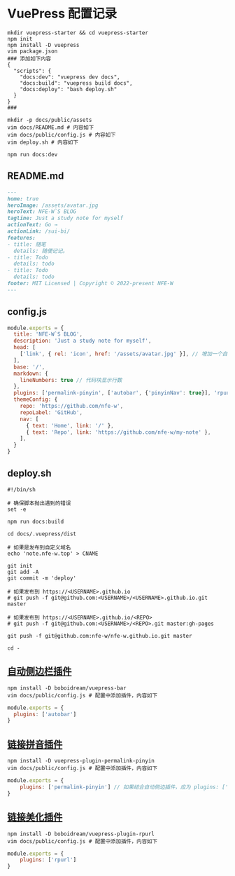 # VuePress 配置记录

```shell
mkdir vuepress-starter && cd vuepress-starter
npm init
npm install -D vuepress
vim package.json
### 添加如下内容
{
  "scripts": {
    "docs:dev": "vuepress dev docs",
    "docs:build": "vuepress build docs",
    "docs:deploy": "bash deploy.sh"
  }
}
###

mkdir -p docs/public/assets
vim docs/README.md # 内容如下
vim docs/public/config.js # 内容如下
vim deploy.sh # 内容如下

npm run docs:dev
```

## README.md

```markdown
---
home: true
heroImage: /assets/avatar.jpg
heroText: NFE-W`S BLOG
tagline: Just a study note for myself
actionText: Go →
actionLink: /sui-bi/
features:
- title: 随笔
  details: 随便记记。
- title: Todo
  details: todo
- title: Todo
  details: todo
footer: MIT Licensed | Copyright © 2022-present NFE-W
---
```

## config.js

```js
module.exports = {
  title: 'NFE-W`S BLOG',
  description: 'Just a study note for myself',
  head: [
    ['link', { rel: 'icon', href: '/assets/avatar.jpg' }], // 增加一个自定义的 favicon
  ],
  base: '/',
  markdown: {
    lineNumbers: true // 代码块显示行数
  },
  plugins: ['permalink-pinyin', ['autobar', {'pinyinNav': true}], 'rpurl'],
  themeConfig: {
    repo: 'https://github.com/nfe-w',
    repoLabel: 'GitHub',
    nav: [
      { text: 'Home', link: '/' },
      { text: 'Repo', link: 'https://github.com/nfe-w/my-note' },
    ],
  }
}
```

## deploy.sh

```shell
#!/bin/sh

# 确保脚本抛出遇到的错误
set -e

npm run docs:build

cd docs/.vuepress/dist

# 如果是发布到自定义域名
echo 'note.nfe-w.top' > CNAME

git init
git add -A
git commit -m 'deploy'

# 如果发布到 https://<USERNAME>.github.io
# git push -f git@github.com:<USERNAME>/<USERNAME>.github.io.git master

# 如果发布到 https://<USERNAME>.github.io/<REPO>
# git push -f git@github.com:<USERNAME>/<REPO>.git master:gh-pages

git push -f git@github.com:nfe-w/nfe-w.github.io.git master

cd -
```

##  [自动侧边栏插件](https://juejin.cn/post/6844903935027707918)

```shell
npm install -D boboidream/vuepress-bar
vim docs/public/config.js # 配置中添加插件，内容如下
```

```js
module.exports = {
  plugins: ['autobar']
}
```

## [链接拼音插件](https://github.com/viko16/vuepress-plugin-permalink-pinyin)

```shell
npm install -D vuepress-plugin-permalink-pinyin
vim docs/public/config.js # 配置中添加插件，内容如下
```

```js
module.exports = {
	plugins: ['permalink-pinyin'] // 如果结合自动侧边插件，应为 plugins: ['permalink-pinyin', ['autobar', {'pinyinNav': true}]]
}
```

## [链接美化插件](https://github.com/boboidream/vuepress-plugin-rpurl)

```shell
npm install -D boboidream/vuepress-plugin-rpurl
vim docs/public/config.js # 配置中添加插件，内容如下
```

```js
module.exports = {
	plugins: ['rpurl']
}
```
